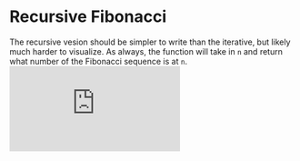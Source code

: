 # Recursive Fibonacci
The recursive vesion should be simpler to write than the iterative, but likely much harder to visualize. As always, the function will take in ```n``` and return what number of the Fibonacci sequence is at ```n```. 
![[tree](https://github.com/haw230/the-anadromi-project/blob/pictures/fib_tree.png)](http://www.dartmouth.edu/~matc/DiscreteMath/IV.1.pdf)
